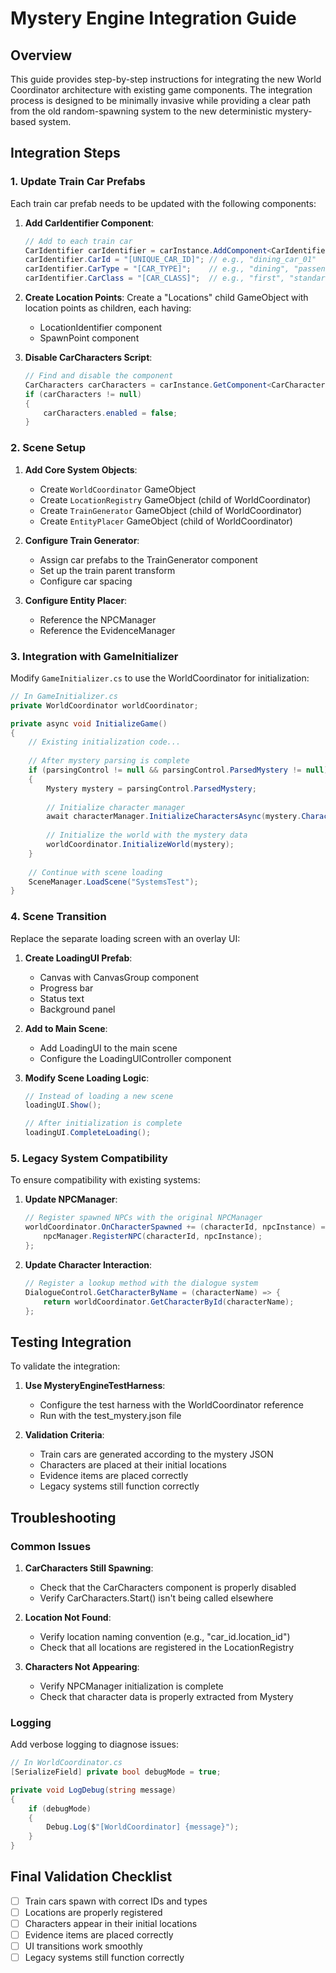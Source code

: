 # Mystery Engine Integration Guide

## Overview

This guide provides step-by-step instructions for integrating the new World Coordinator architecture with existing game components. The integration process is designed to be minimally invasive while providing a clear path from the old random-spawning system to the new deterministic mystery-based system.

## Integration Steps

### 1. Update Train Car Prefabs

Each train car prefab needs to be updated with the following components:

1. **Add CarIdentifier Component**:
   ```csharp
   // Add to each train car
   CarIdentifier carIdentifier = carInstance.AddComponent<CarIdentifier>();
   carIdentifier.CarId = "[UNIQUE_CAR_ID]"; // e.g., "dining_car_01"
   carIdentifier.CarType = "[CAR_TYPE]";    // e.g., "dining", "passenger", "engine"
   carIdentifier.CarClass = "[CAR_CLASS]";  // e.g., "first", "standard"
   ```

2. **Create Location Points**:
   Create a "Locations" child GameObject with location points as children, each having:
   - LocationIdentifier component
   - SpawnPoint component

3. **Disable CarCharacters Script**:
   ```csharp
   // Find and disable the component
   CarCharacters carCharacters = carInstance.GetComponent<CarCharacters>();
   if (carCharacters != null)
   {
       carCharacters.enabled = false;
   }
   ```

### 2. Scene Setup

1. **Add Core System Objects**:
   - Create `WorldCoordinator` GameObject
   - Create `LocationRegistry` GameObject (child of WorldCoordinator)
   - Create `TrainGenerator` GameObject (child of WorldCoordinator)
   - Create `EntityPlacer` GameObject (child of WorldCoordinator)

2. **Configure Train Generator**:
   - Assign car prefabs to the TrainGenerator component
   - Set up the train parent transform
   - Configure car spacing

3. **Configure Entity Placer**:
   - Reference the NPCManager
   - Reference the EvidenceManager

### 3. Integration with GameInitializer

Modify `GameInitializer.cs` to use the WorldCoordinator for initialization:

```csharp
// In GameInitializer.cs
private WorldCoordinator worldCoordinator;

private async void InitializeGame()
{
    // Existing initialization code...
    
    // After mystery parsing is complete
    if (parsingControl != null && parsingControl.ParsedMystery != null)
    {
        Mystery mystery = parsingControl.ParsedMystery;
        
        // Initialize character manager
        await characterManager.InitializeCharactersAsync(mystery.Characters);
        
        // Initialize the world with the mystery data
        worldCoordinator.InitializeWorld(mystery);
    }
    
    // Continue with scene loading
    SceneManager.LoadScene("SystemsTest");
}
```

### 4. Scene Transition

Replace the separate loading screen with an overlay UI:

1. **Create LoadingUI Prefab**:
   - Canvas with CanvasGroup component
   - Progress bar
   - Status text
   - Background panel

2. **Add to Main Scene**:
   - Add LoadingUI to the main scene
   - Configure the LoadingUIController component

3. **Modify Scene Loading Logic**:
   ```csharp
   // Instead of loading a new scene
   loadingUI.Show();
   
   // After initialization is complete
   loadingUI.CompleteLoading();
   ```

### 5. Legacy System Compatibility

To ensure compatibility with existing systems:

1. **Update NPCManager**:
   ```csharp
   // Register spawned NPCs with the original NPCManager
   worldCoordinator.OnCharacterSpawned += (characterId, npcInstance) => {
       npcManager.RegisterNPC(characterId, npcInstance);
   };
   ```

2. **Update Character Interaction**:
   ```csharp
   // Register a lookup method with the dialogue system
   DialogueControl.GetCharacterByName = (characterName) => {
       return worldCoordinator.GetCharacterById(characterName);
   };
   ```

## Testing Integration

To validate the integration:

1. **Use MysteryEngineTestHarness**:
   - Configure the test harness with the WorldCoordinator reference
   - Run with the test_mystery.json file

2. **Validation Criteria**:
   - Train cars are generated according to the mystery JSON
   - Characters are placed at their initial locations
   - Evidence items are placed correctly
   - Legacy systems still function correctly

## Troubleshooting

### Common Issues

1. **CarCharacters Still Spawning**:
   - Check that the CarCharacters component is properly disabled
   - Verify CarCharacters.Start() isn't being called elsewhere

2. **Location Not Found**:
   - Verify location naming convention (e.g., "car_id.location_id")
   - Check that all locations are registered in the LocationRegistry

3. **Characters Not Appearing**:
   - Verify NPCManager initialization is complete
   - Check that character data is properly extracted from Mystery

### Logging

Add verbose logging to diagnose issues:

```csharp
// In WorldCoordinator.cs
[SerializeField] private bool debugMode = true;

private void LogDebug(string message)
{
    if (debugMode)
    {
        Debug.Log($"[WorldCoordinator] {message}");
    }
}
```

## Final Validation Checklist

- [ ] Train cars spawn with correct IDs and types
- [ ] Locations are properly registered
- [ ] Characters appear in their initial locations
- [ ] Evidence items are placed correctly
- [ ] UI transitions work smoothly
- [ ] Legacy systems still function correctly
